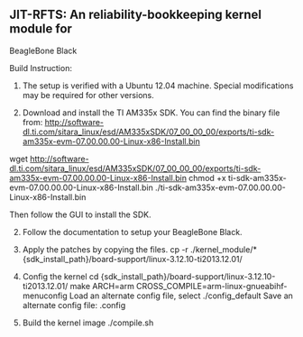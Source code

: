 ## JIT-RFTS: An reliability-bookkeeping kernel module for
BeagleBone Black

Build Instruction:

1. The setup is verified with a Ubuntu 12.04 machine. Special modifications may be required for other versions.

2. Download and install the TI AM335x SDK. You can find the binary file from: 
http://software-dl.ti.com/sitara_linux/esd/AM335xSDK/07_00_00_00/exports/ti-sdk-am335x-evm-07.00.00.00-Linux-x86-Install.bin

wget http://software-dl.ti.com/sitara_linux/esd/AM335xSDK/07_00_00_00/exports/ti-sdk-am335x-evm-07.00.00.00-Linux-x86-Install.bin
chmod +x ti-sdk-am335x-evm-07.00.00.00-Linux-x86-Install.bin
./ti-sdk-am335x-evm-07.00.00.00-Linux-x86-Install.bin

Then follow the GUI to install the SDK.

2. Follow the documentation to setup your BeagleBone Black.

3. Apply the patches by copying the files.
cp -r ./kernel_module/* {sdk_install_path}/board-support/linux-3.12.10-ti2013.12.01/

4. Config the kernel
cd {sdk_install_path}/board-support/linux-3.12.10-ti2013.12.01/
make ARCH=arm CROSS_COMPILE=arm-linux-gnueabihf- menuconfig
Load an alternate config file, select ./config_default
Save an alternate config file: .config

5. Build the kernel image
./compile.sh

